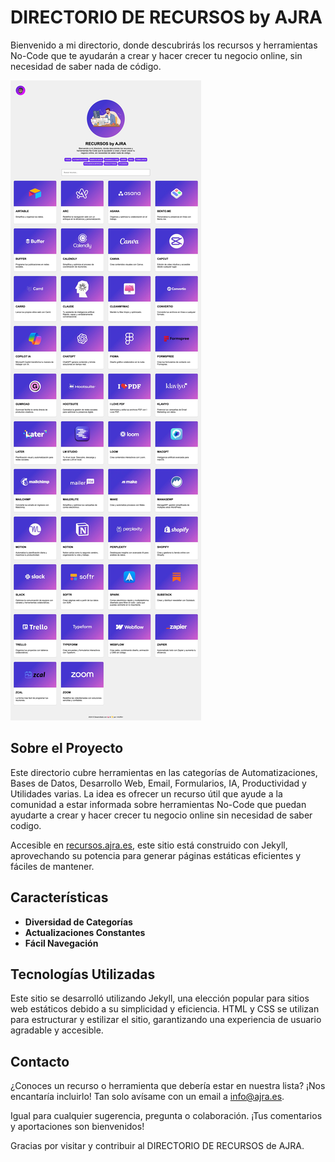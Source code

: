 # DIRECTORIO DE RECURSOS by AJRA

Bienvenido a mi directorio, donde descubrirás los recursos y herramientas No-Code que te ayudarán a crear y hacer crecer tu negocio online, sin necesidad de saber nada de código.

![Screenshot del directorio de recursos](img/recursos-screenshot.webp)


## Sobre el Proyecto

Este directorio cubre herramientas en las categorías de Automatizaciones, Bases de Datos, Desarrollo Web, Email, Formularios, IA, Productividad y Utilidades varias. 
La idea es ofrecer un recurso útil que ayude a la comunidad a estar informada sobre herramientas No-Code que puedan ayudarte a crear y hacer crecer tu negocio online sin necesidad de saber codigo.

Accesible en [recursos.ajra.es](https://recursos.ajra.es), este sitio está construido con Jekyll, aprovechando su potencia para generar páginas estáticas eficientes y fáciles de mantener.

## Características

- **Diversidad de Categorías**
- **Actualizaciones Constantes**
- **Fácil Navegación**

## Tecnologías Utilizadas

Este sitio se desarrolló utilizando Jekyll, una elección popular para sitios web estáticos debido a su simplicidad y eficiencia. HTML y CSS se utilizan para estructurar y estilizar el sitio, garantizando una experiencia de usuario agradable y accesible.

## Contacto

¿Conoces un recurso o herramienta que debería estar en nuestra lista? 
¡Nos encantaría incluirlo! 
Tan solo avísame con un email a [info@ajra.es](mailto:info@ajra.es).

Igual para cualquier sugerencia, pregunta o colaboración. ¡Tus comentarios y aportaciones son bienvenidos!

Gracias por visitar y contribuir al DIRECTORIO DE RECURSOS de AJRA.